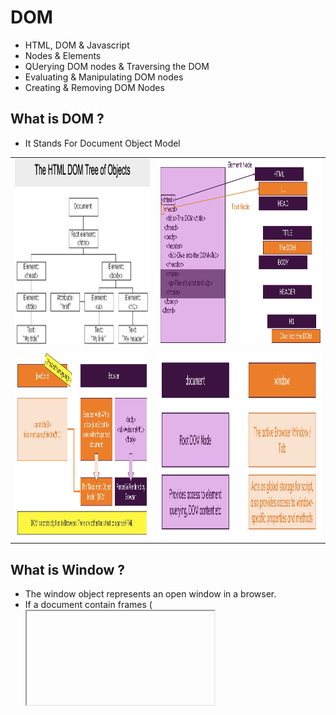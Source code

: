 # DOM
- HTML, DOM & Javascript
- Nodes & Elements
- QUerying DOM nodes & Traversing the DOM
- Evaluating & Manipulating DOM nodes
- Creating & Removing DOM Nodes
  
## What is DOM ?
- It Stands For Document Object Model
<table>
<tr>
<td>
  <img src="https://github.com/spdobest/JavaScriptUdemy/blob/master/ReadMe/images/DOM_TreeStructure.png" width="500" height="300" /> 
 </td>
<td>
<img src="https://github.com/spdobest/JavaScriptUdemy/blob/master/ReadMe/images/documentTreeStructure.png" width="600" height="300" />
</td>
</tr>
  <tr>
<td>
  <img src="https://github.com/spdobest/JavaScriptUdemy/blob/master/ReadMe/images/domPageLoading.png" width="500" height="300" /> 
 </td>
<td>
<img src="https://github.com/spdobest/JavaScriptUdemy/blob/master/ReadMe/images/documentsAndElementsInDom.png" width="500" height="300" />
</td>
</tr>
</table>  

## What is Window ?
- The window object represents an open window in a browser.
- If a document contain frames (<iframe> tags), the browser creates one window object for the HTML document, and one additional window object for each frame.
- Window contain other elements like document.

## What is Document ?
- The document object represents your web page.
- If you want to access any element in an HTML page, you always start with accessing the document object.
- Below are some examples of how you can use the document object to access and manipulate HTML.
- After loading any webpage, go to console, type document, you will see all the variables stored in the document object.
- Now type ```console.dir(document);``` inthe console of the webpage.
- Now you can print the each element like this ```console.dir($0);```. It will print the first node in document

## Querying Element
- DOM nodes are just Javascript objects in the end - i.e reference values
- These values returns Object References.
- type in console ```document.getElementById('id');``` it will print elements details in console
- Now Type in console ```console.dir(`document.getElementById('id'));``` it will print the element object details
- You can store the element object in any constant and do the operation in console.
- By using the querySelector, you can list down all the elements with the id and you can manipulate the data in html page without loading the page again
- 
- **querySelector('.id'), querySelectorAll('id') getElementById('id')**
<table>
<tr>
<td>
  <img src="https://github.com/spdobest/JavaScriptUdemy/blob/master/ReadMe/images/queryElementExample.png" width="500" height="300" /> 
 </td>
<td>
<img src="https://github.com/spdobest/JavaScriptUdemy/blob/master/ReadMe/images/NodesAndQuery.png" width="600" height="300" />
</td>
</tr>
</table  

- **SOME OF THE NOTES ON NODE QUERY METHODS**
- Here's a summary of the various methods you got to reach out to DOM elements (note: you can only query for element nodes).
- Besides the below query methods, you also got these special properties on the document object to select parts of the document:
- **document.body** => Selects the <body> element node   
- **document.head** => Selects the <head> element node.
- **document.documentElement** => Selects the <html> element node 
- **QUERY METHODS** 
  - **document.querySelector(<CSS selector>);**
  - Takes any CSS selector (e.g. '#some-id', '.some-class' or 'div p.some-class') and returns the first (!) matching element in the DOM. Returns null if no matching element could be found.
  - More information: https://developer.mozilla.org/en-US/docs/Web/API/Document/querySelector
  
  - **document.getElementById(<ID>);**
  - Takes an ID (without #, just the id name) and returns the element that has this id. Since the same ID shouldn't occur more than once on your page, it'll always return exactly that one element. Returns null if no element with the specified ID could be found.
  - More information: https://developer.mozilla.org/en-US/docs/Web/API/Document/getElementById

  - **document.querySelectorAll(<CSS selector>);**
  - Takes any CSS selector (e.g. '#some-id', '.some-class' or 'div p.some-class') and returns all matching elements in the DOM as a static (non-live) NodeList. Returns and empty NodeList if no matching element could be found.
  - More information: https://developer.mozilla.org/en-US/docs/Web/API/Document/querySelectorAll
  
  - **document.getElementsByClassName(<CSS CLASS>);**
  - Takes a CSS class g (e.g. 'some-class') and returns a live HTMLCollection of matched elements in your DOM. Returns an empty HTMLCollection if not matching elements were found.
  - More information: https://developer.mozilla.org/en-US/docs/Web/API/Document/getElementsByClassName
  
  - **document.getElementsByTagName(<HTML TAG>);**
  - Takes an HTML tag (e.g. 'p') and returns a live HTMLCollection of matched elements in your DOM. Returns an empty HTMLCollection if not matching elements were found.
  - More information: https://developer.mozilla.org/en-US/docs/Web/API/Element/getElementsByTagName
  - There also is the getElementsByName() method which really isn't used commonly (https://developer.mozilla.org/en-US/docs/Web/API/Document/getElementsByName).
  
## Selecting Element in DOM
- By using the document.querySelector('.id') - you will get list of elements in the console
- document.querySelector('.id')
- document.querySelector('ul li:first-of-type')
## Exploring and Changing DOM properties 
- Search mdn h1 element and select the first link
<img src="https://github.com/spdobest/JavaScriptUdemy/blob/master/ReadMe/images/evaluatingElementId.png" width="500" height="300" />  

- Look at the below example, how to change the content of the elements
- h1.style.color = 'red'
- h1.style.backgroundColor = 'black'
- **NOTE : How to know which properties are available**
- Just type ```console.dir(h1);```
- For More details Follow **https://developer.mozilla.org/en-US/docs/Web/API/HTMLHeadingElement**

- <img src="https://github.com/spdobest/JavaScriptUdemy/blob/master/ReadMe/images/changeElementCOntent.png" width="500" height="300" />  

## Attributes and Properties
- Attribute name is not same as property, both are different
- You can change the attribute by using this ```input.setAttribute('value','Some Other property');```

<img src="https://github.com/spdobest/JavaScriptUdemy/blob/master/ReadMe/images/attributesVsProperties.png" width="500" height="300" />  

## Selecting Multiple Elements
- document.querySelector('.id')
- document.querySelector('#id') : It will select the element with id as id
- document.querySelector('id')
- 
```
    const liItems = document.querySelector('li');
    for(const item of liItems){
      console.dir(item);
    }
```
- **Difference between document.querySelector('#someId') and document.getElementById('someId')
    - QuerySelector uses a CSS selector and can match ANY elements( depending on provided selector)
    - getElementById looks only for the ID
- **ASSIGNMENT**
    - Which challenges did you face, how did you overcome them?
    - Side-note: DON'T share your code, only share your thoughts. Compare your code to mine (solution video + attached code).
- const alLis =  document.querySelectorAll(li)
- allLis will contains all li node element in the document
```
    const listItemElements = document.getElementsByTagName(li);
    for( const liElement of listItemElements){
        console.dir(liElement);
    }
```
- How to chenga the property of an Element
```
    const h1 = document.getElementById('id');
    h1.textContent = 'Hello New Text!';
    h1.style.color = 'white';
    h1.style.backgroundColor = 'black';
    
```  
## DOM Assignment
- Select this task atleast in 2 different ways and change the background color to black and text color to white
- Change the document title (<head> title</head>) to Assignment solved. Use 2 different way to get access to the <title> element via querySelector on Document and querySelector on  the certain property field in the document
- Select h1 element on this page and change the text to Assignment Solved!.

## DOM Traversal
<img src="https://github.com/spdobest/JavaScriptUdemy/blob/master/ReadMe/images/traversingChildNodeStructure.png" width="500" height="300" /> 
 
## Traversing Child Node
- For more details follor **https://www.digitalocean.com/community/tutorials/how-to-traverse-the-dom**
<img src="https://github.com/spdobest/JavaScriptUdemy/blob/master/ReadMe/images/traversingChildStruucture1.png" width="600" height="300" />
```
<html>
<head> <title> My title</title> </head>
<body>
  <header> <h1 id="main-title">My Title</h1></header>
  <ul>
    <li class="listItem"> List Item1</li>
    <li class="listItem"> List Item2</li>
    <li class="listItem"> List Item3</li>
  </ul>  
  <input type="text" value="default text"/>
</body>
</html>
```
- **document.querySelector('li');** - it will select the first <li> node
- We can select the list of li nodes by this  document.querySelector('.listItem')
- ANother way to access all the li elements

```
  const ul = document.querySelector('ul');
  ul.children // it will print all the li node under ul
  // for first li item
  ul.children[0]
```
- ul.children - it will print all the child element nodes not the text nodes(space at the left of the node). In this white space ommited from the data in console.
- ul.childNodes- It will show the white space at the left side of the node in data field in browser console.
- ul.lastChildElement
- ul.lastChild

## Using Parent Node and Parent Element
- From child element you can access the parent element as well
- For the above example
- const li = document.querySelector('li');
- console.dir(li); // it will print all the properties
- l**i.parentElement or li.parentNode**
- document.documentElement.parentElement
- document.documentElement.parentNode (it will print #document)
- Now from the **li** i want to access the body. I can get access using document.body, but i want to access using child element
- **li.closest('body');** // it will return the body of the document
- **li.closest('header');** // it will print the header in the document

## Accessing sibling elements
- li.list-item // it will print all the items in the list
- const ul = li.parentElement;
- or without using the child element const ul = document.querySelector('ul');
- ul.previousSibling // it will print the white space as well, whatever defined before the <ul>
- ul.previousElementSibling - It will print the previous element before <ul> tag. In the above example <header> <h1 id="main-title">My Title</h1></header> is the sibling element
- It will pring the header element
- This Is same for next elements as well
  
- **ul.nextSibling and ul.nextElementSibling** 
- const ul = document.body.firstElementChild.nextElementSibling
- const firstLi = ul.firstElementChild
- const header = document.body.firstElementChild
- **NOTE :** Deeply traversal logic will most likely also not yield any performance benefits or even perform worse.
## Styling DOM element
- You can use dom property to style the dom element as well.
- For more details follow this example **https://github.com/spdobest/JavaScriptUdemy/tree/master/src/dom-04-styling**
<img src="https://github.com/spdobest/JavaScriptUdemy/blob/master/ReadMe/images/stylingDomElement.png" width="600" height="300" />

## Creating Element With Javacript
<img src="https://github.com/spdobest/JavaScriptUdemy/blob/master/ReadMe/images/creatingElemtntWithJs.png" width="600" height="300" /> 
## Adding Element vis HTML code

